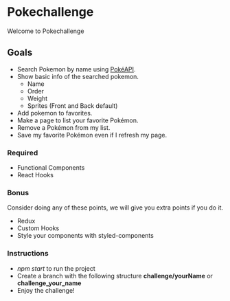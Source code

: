 # Pokechallenge

Welcome to Pokechallenge

## Goals

- Search Pokemon by name using [PokéAPI](https://pokeapi.co/).
- Show basic info of the searched pokemon.
    - Name
    - Order
    - Weight
    - Sprites (Front and Back default)
- Add pokemon to favorites.
- Make a page to list your favorite Pokémon.
- Remove a Pokémon from my list.
- Save my favorite Pokémon even if I refresh my page.

### Required

- Functional Components
- React Hooks 


### Bonus

Consider doing any of these points, we will give you extra points if you do it.

- Redux
- Custom Hooks
- Style your components with styled-components

### Instructions

- *npm start* to run the project
- Create a branch with the following structure **challenge/yourName** or **challenge_your_name**
- Enjoy the challenge!

